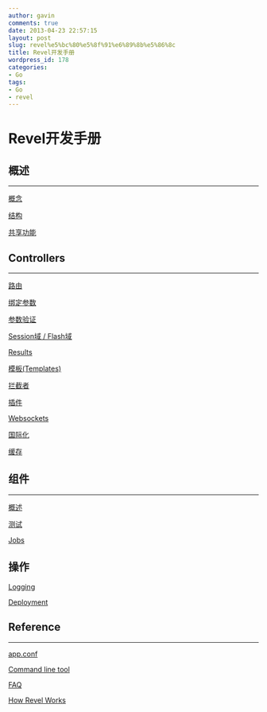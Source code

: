 ```yaml
---
author: gavin
comments: true
date: 2013-04-23 22:57:15
layout: post
slug: revel%e5%bc%80%e5%8f%91%e6%89%8b%e5%86%8c
title: Revel开发手册
wordpress_id: 178
categories:
- Go
tags:
- Go
- revel
---
```


# Revel开发手册

## 概述
* * *
[概念](http://droider.sinaapp.com/?p=167)

[结构](http://droider.sinaapp.com/?p=172)

[共享功能](http://droider.sinaapp.com/?p=175)

## Controllers
* * *
[路由](http://droider.sinaapp.com/?p=182)

[绑定参数](http://droider.sinaapp.com/?p=185)

[参数验证](http://droider.sinaapp.com/?p=189)

[Session域 / Flash域](http://droider.sinaapp.com/?p=194)

[Results](http://droider.sinaapp.com/?p=198)

[模板(Templates)](http://droider.sinaapp.com/?p=210)

[拦截者](http://droider.sinaapp.com/?p=212)

[插件]()

[Websockets]()

[国际化]()

[缓存]()

## 组件
* * *
[概述]()

[测试]()

[Jobs]()

## 操作
[Logging]()

[Deployment]()

## Reference
* * *
[app.conf]()

[Command line tool]()

[FAQ]()

[How Revel Works]()
